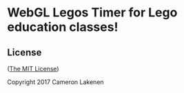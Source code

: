 # WebGL Legos Timer for Lego education classes!



## License

([The MIT License](LICENSE))

Copyright 2017 Cameron Lakenen
